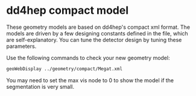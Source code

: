 # dd4hep compact model #
These geometry models are based on dd4hep's compact xml format.
The models are driven by a few designing constants defined in the file, which are self-explanatory.
You can tune the detector design by tuning these parameters.

Use the following commands to check your new geometry model:
```bash
geoWebDisplay ../geometry/compact/Megat.xml

```
You may need to set the max vis node to 0 to show the model if the segmentation is very small.
